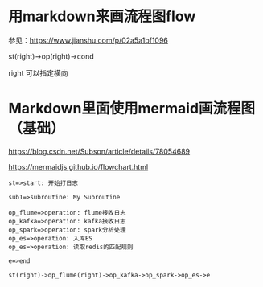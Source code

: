 # 用markdown来画流程图flow

参见：https://www.jianshu.com/p/02a5a1bf1096



st(right)->op(right)->cond 



right 可以指定横向



# Markdown里面使用mermaid画流程图（基础）

https://blog.csdn.net/Subson/article/details/78054689

https://mermaidjs.github.io/flowchart.html





```flow
st=>start: 开始打日志

sub1=>subroutine: My Subroutine

op_flume=>operation: flume接收日志
op_kafka=>operation: kafka接收日志
op_spark=>operation: spark分析处理
op_es=>operation: 入库ES
op_es=>operation: 读取redis的匹配规则

e=>end

st(right)->op_flume(right)->op_kafka->op_spark->op_es->e
```



